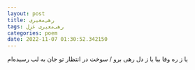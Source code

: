 ```yaml
---
layout: post
title: رهی‌معیری
tags: رهی‌معیری غزل
categories: poem
date: 2022-11-07 01:30:52.342150
---
```


یا ز ره وفا بیا یا ز دل رهی برو / سوخت در انتظار تو جان به لب رسیده‌ام